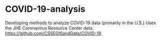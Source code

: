 # COVID-19-analysis
Developing methods to analyze COVID-19 data (primarily in the U.S.) Uses the JHE Coronavirus Resource Center data.
https://github.com/CSSEGISandData/COVID-19
